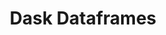 ---
title: "Dask Dataframes"
teaching: 10
exercises: 10
questions:
- ""
objectives:
- ""
keypoints:
- ""
---